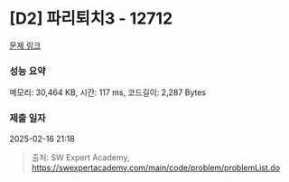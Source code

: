 # [D2] 파리퇴치3 - 12712 

[문제 링크](https://swexpertacademy.com/main/code/problem/problemDetail.do?contestProbId=AXuARWAqDkQDFARa) 

### 성능 요약

메모리: 30,464 KB, 시간: 117 ms, 코드길이: 2,287 Bytes

### 제출 일자

2025-02-16 21:18



> 출처: SW Expert Academy, https://swexpertacademy.com/main/code/problem/problemList.do